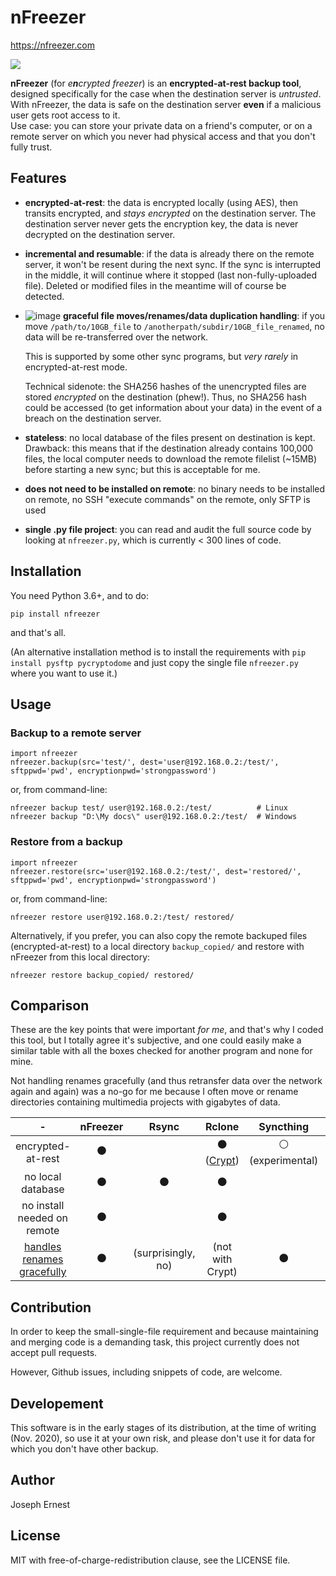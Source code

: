 # nFreezer

https://nfreezer.com

![](https://user-images.githubusercontent.com/6168083/100474871-f8825d00-30e1-11eb-8e74-6321aafe2151.png)

**nFreezer** (for *e<b>n</b>crypted freezer*) is an **encrypted-at-rest backup tool**, designed specifically for the case when the destination server is *untrusted*. With nFreezer, the data is safe on the destination server **even** if a malicious user gets root access to it.  
Use case: you can store your private data on a friend's computer, or on a remote server on which you never had physical access and that you don't fully trust.

## Features

* **encrypted-at-rest**: the data is encrypted locally (using AES), then transits encrypted, and *stays encrypted* on the destination server. The destination server never gets the encryption key, the data is never decrypted on the destination server.
        
* **incremental and resumable**: if the data is already there on the remote server, it won't be resent during the next sync. If the sync is interrupted in the middle, it will continue where it stopped (last non-fully-uploaded file). Deleted or modified files in the meantime will of course be detected.

* ![image](https://user-images.githubusercontent.com/6168083/100476609-4f8a3100-30e6-11eb-8d16-cc59b352576e.png) **graceful file moves/renames/data duplication handling**: if you move `/path/to/10GB_file` to `/anotherpath/subdir/10GB_file_renamed`, no data will be re-transferred over the network.

  This is supported by some other sync programs, but *very rarely* in encrypted-at-rest mode.

  Technical sidenote: the SHA256 hashes of the unencrypted files are stored *encrypted* on the destination (phew!). Thus, no SHA256 hash could be accessed (to get information about your data) in the event of a breach on the destination server.

* **stateless**: no local database of the files present on destination is kept. Drawback: this means that if the destination already contains 100,000 files, the local computer needs to download the remote filelist (~15MB) before starting a new sync; but this is acceptable for me.

* **does not need to be installed on remote**: no binary needs to be installed on remote, no SSH "execute commands" on the remote, only SFTP is used

* **single .py file project**: you can read and audit the full source code by looking at `nfreezer.py`, which is currently < 300 lines of code.

## Installation 

You need Python 3.6+, and to do:

    pip install nfreezer

and that's all.

(An alternative installation method is to install the requirements with `pip install pysftp pycryptodome` and just copy the single file `nfreezer.py` where you want to use it.)

## Usage

### Backup to a remote server

    import nfreezer
    nfreezer.backup(src='test/', dest='user@192.168.0.2:/test/', sftppwd='pwd', encryptionpwd='strongpassword')

or, from command-line:

    nfreezer backup test/ user@192.168.0.2:/test/          # Linux
    nfreezer backup "D:\My docs\" user@192.168.0.2:/test/  # Windows

### Restore from a backup

    import nfreezer
    nfreezer.restore(src='user@192.168.0.2:/test/', dest='restored/', sftppwd='pwd', encryptionpwd='strongpassword')

or, from command-line: 

    nfreezer restore user@192.168.0.2:/test/ restored/

Alternatively, if you prefer, you can also copy the remote backuped files (encrypted-at-rest) to a local directory `backup_copied/` and restore with nFreezer from this local directory:

    nfreezer restore backup_copied/ restored/

## Comparison

These are the key points that were important *for me*, and that's why I coded this tool, but I totally agree it's subjective, and one could easily make a similar table with all the boxes checked for another program and none for mine.

Not handling renames gracefully (and thus retransfer data over the network again and again) was a no-go for me because I often move or rename directories containing multimedia projects with gigabytes of data.

| - | nFreezer | Rsync | Rclone | Syncthing | Duplicity |
|:-:|:-:|:-:|:-:|:-:|:-:|
| encrypted-at-rest  | ⚫ |   | ⚫ <br>([Crypt](https://rclone.org/crypt/))  | ⚪ <br> (experimental) | ⚫ |
| no local database  | ⚫ | ⚫  | ⚫  |  | ?
| no install needed on remote  | ⚫ |  | ⚫  |   | ?
| [handles renames gracefully](#Features) | ⚫ | (surprisingly,<br>no) | (not with Crypt) | ⚫ | 

## Contribution

In order to keep the small-single-file requirement and because maintaining and merging code is a demanding task, this project currently does not accept pull requests.

However, Github issues, including snippets of code, are welcome.

## Developement 

This software is in the early stages of its distribution, at the time of writing (Nov. 2020), so use it at your own risk, and please don't use it for data for which you don't have other backup.

## Author

Joseph Ernest

## License

MIT with free-of-charge-redistribution clause, see the LICENSE file.